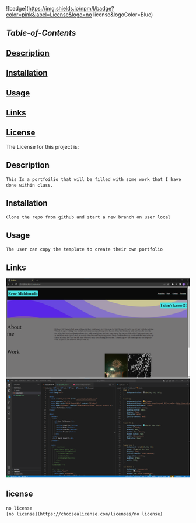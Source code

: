 
 ![badge](https://img.shields.io/npm/l/badge?color=pink&label=License&logo=no license&logoColor=Blue)

  ## *Table-of-Contents*

  ## [Description](#description)
  ## [Installation](#installation)
  ## [Usage](#usage)
  ## [Links](#Links)
  
   ## [License](#table-of-contents)

   The License for this project is:

    
   
   
  ## Description

    This Is a portfoilio that will be filled with some work that I have done within class. 


  ## Installation

    Clone the repo from github and start a new branch on user local 


  ## Usage

    The user can copy the template to create their own portfolio

   
  ## Links
![Alt text](assets/images/Screenshot%202023-02-07%20180632.png)
![Alt text](assets/images/Screenshot%202023-02-07%20180650.png)


  ## license

    no license
    [no license](https://choosealicense.com/licenses/no license)